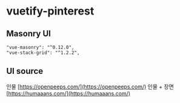 # vuetify-pinterest

## Masonry UI

```
"vue-masonry": "^0.12.0",
"vue-stack-grid": "^1.2.2",
```

## UI source

인물 [https://openpeeps.com/](https://openpeeps.com/)
인물 + 장면 [https://humaaans.com/](https://humaaans.com/)
